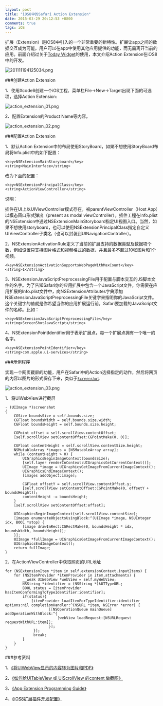 ```yaml
---
layout: post
title: "iOS8中的Safari Action Extension"
date: 2015-03-29 20:12:53 +0800
comments: true
tags: iOS
---
```


扩展（Extension）是iOS8中引入的一个非常重要的新特性。扩展让app之间的数据交互成为可能。用户可以在app中使用其他应用提供的功能，而无需离开当前的应用。前面介绍过关于[Today Widget](http://blog.devzeng.com/blog/ios8-today-extension.html)的使用，本文介绍Action Extension在iOS8中的开发。

![201111194125034.png](/images/action_extension/201111194125034.png)

###创建Action Extension

1、使用Xcode6创建一个iOS工程，菜单栏File->New->Target出现下面的可选项，选择Action Extension:

![action_extension_01.png](/images/action_extension/action_extension_01.png)

2、配置Extension的Product Name等内容。

![action_extension_02.png](/images/action_extension/action_extension_02.png)

###配置Action Extension

1、默认Action Extension中的布局使用StoryBoard，如果不想使用StoryBoard布局将Info.plist中的如下配置：

```
<key>NSExtensionMainStoryboard</key>
<string>MainInterface</string>
```

改为下面的配置：

```
<key>NSExtensionPrincipalClass</key>
<string>ActionViewController</string>
```

说明：

插件在UI上以UIViewController模式存在，被parentViewController（Host App）以模态窗口形式弹出（present as modal viewController）。插件工程在Info.plist的NSExtension中通过NSExtensionMainStoryboard指定UI视图入口。当然，如果不想使用storyboard，也可以使用NSExtensionPrincipalClass指定自定义UIViewController子类名（也可以封装到UINavigationController）。


2、NSExtensionActivationRule定义了当前的扩展支持的数据类型及数据项个数，例如设置只支持图片格式和视频格式的数据，并且最多不超过10张图片和1个视频。

```
<key>NSExtensionActivationSupportsWebPageWithMaxCount</key>
<string>1</string>
```

3、NSExtensionJavaScriptPreprocessingFile用于配置与脚本交互的JS脚本文件的名字。为了告知Safari你的应用扩展中包含一个JavaScript文件，你需要在应用扩展的Info.plist文件中，向NSExtensionAttributes字典添加NSExtensionJavaScriptPreprocessingFile关键字来指明你的JavaScript文件。这个关键字的值就是你希望当你的应用扩展运行前，Safari要加载的JavaScript文件的名称。比如：

```
<key>NSExtensionJavaScriptPreprocessingFile</key>
<string>ScreenShotJavaScript</string>
```

4、NSExtensionPointIdentifier用于表示扩展点，每一个扩展点拥有一个唯一的名字。

```
<key>NSExtensionPointIdentifier</key>
<string>com.apple.ui-services</string>
```

###示例程序

实现一个网页截屏的功能，用户在Safari中的Action选择指定的动作，然后将网页的内容以图片的形式保存下来，类似于[`Screenshot`](https://itunes.apple.com/cn/app/awesome-screenshot-for-safari/id918780145?l=en&mt=8).

![action_extension_03.png](/images/action_extension/action_extension_03.png)

1、将UIWebView进行截屏

```
- (UIImage *)screenshot
{
    CGSize boundsSize = self.bounds.size;
    CGFloat boundsWidth = self.bounds.size.width;
    CGFloat boundsHeight = self.bounds.size.height;
    
    CGPoint offset = self.scrollView.contentOffset;
    [self.scrollView setContentOffset:CGPointMake(0, 0)];
    
    CGFloat contentHeight = self.scrollView.contentSize.height;
    NSMutableArray *images = [NSMutableArray array];
    while (contentHeight > 0) {
        UIGraphicsBeginImageContext(boundsSize);
        [self.layer renderInContext:UIGraphicsGetCurrentContext()];
        UIImage *image = UIGraphicsGetImageFromCurrentImageContext();
        UIGraphicsEndImageContext();
        [images addObject:image];
        
        CGFloat offsetY = self.scrollView.contentOffset.y;
        [self.scrollView setContentOffset:CGPointMake(0, offsetY + boundsHeight)];
        contentHeight -= boundsHeight;
    }
    [self.scrollView setContentOffset:offset];
    
    UIGraphicsBeginImageContext(self.scrollView.contentSize);
    [images enumerateObjectsUsingBlock:^(UIImage *image, NSUInteger idx, BOOL *stop) {
        [image drawInRect:CGRectMake(0, boundsHeight * idx, boundsWidth, boundsHeight)];
    }];
    UIImage *fullImage = UIGraphicsGetImageFromCurrentImageContext();
    UIGraphicsEndImageContext();
    return fullImage;
}
```

2、在ActionViewController中获取网页的URL地址

```
for (NSExtensionItem *item in self.extensionContext.inputItems) {
	for (NSItemProvider *itemProvider in item.attachments) {
		__weak UIWebView *webView = self.myWebView;
		NSString *identifier = (NSString *)kUTTypeURL;
		BOOL status = [itemProvider hasItemConformingToTypeIdentifier:identifier];
		if(status){
			[itemProvider loadItemForTypeIdentifier:identifier options:nil completionHandler:^(NSURL *item, NSError *error) {
                    [[NSOperationQueue mainQueue] addOperationWithBlock:^{
                        [webView loadRequest:[NSURLRequest requestWithURL:item]];
                    }];
             }];		
             break;
        }
    }
}
```

###参考资料

1、[《将UIWebView显示的内容转为图片和PDF》](http://www.cnblogs.com/tracy-e/p/3151463.html)

2、[《如何给UITableView 或 UIScrollView 的content 做截图》](http://blog.csdn.net/songhongri/article/details/43270293)

3、[《App Extension Programming Guide》](https://developer.apple.com/library/ios/documentation/General/Conceptual/ExtensibilityPG/Services.html#//apple_ref/doc/uid/TP40014214-CH13-SW1)

4、[《iOS8扩展插件开发配置》](http://blog.csdn.net/phunxm/article/details/42715145)
